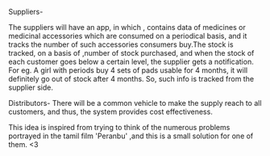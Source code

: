 Suppliers-

  The suppliers will have an app, in which , contains data of medicines or medicinal accessories which are consumed on a periodical basis, and it tracks the number of such accessories consumers buy.The stock is tracked, on a basis of ,number of stock purchased, and when the stock of each customer goes below a certain level, the supplier gets a notification.
  For eg. A girl with periods buy 4 sets of pads usable for 4 months, it will definitely go out of stock after 4 months. So, such info is tracked from the supplier side.


Distributors-
  There will be a common vehicle to make the supply reach to all customers, and thus, the system provides cost effectiveness.
  


This idea is inspired from trying to think of the numerous problems portrayed in the tamil film 'Peranbu' ,and this is a small solution for one of them. <3
